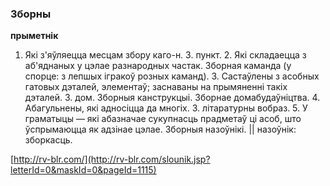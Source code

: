 ### Зборны
**прыметнік**

1. Які з'яўляецца месцам збору каго-н. З. пункт. 2. Які складаецца з аб'яднаных у цэлае разнародных частак. Зборная каманда (у спорце: з лепшых ігракоў розных каманд). 3. Састаўлены з асобных гатовых дэталей, элементаў; заснаваны на прымяненні такіх дэталей. З. дом. Зборныя канструкцыі. Зборнае домабудаўніцтва. 4. Абагульнены, які адносіцца да многіх. З. літаратурны вобраз. 5. У граматыцы — які абазначае сукупнасць прадметаў ці асоб, што ўспрымаюцца як адзінае цэлае. Зборныя назоўнікі. || назоўнік: зборкасць.

<a rel="author">[http://rv-blr.com/](http://rv-blr.com/slounik.jsp?letterId=0&maskId=0&pageId=1115)</a>
